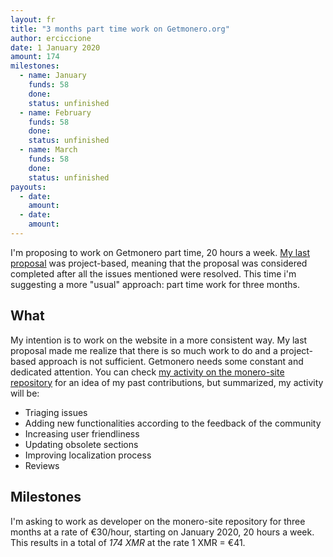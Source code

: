 ```yaml
---
layout: fr
title: "3 months part time work on Getmonero.org"
author: erciccione
date: 1 January 2020
amount: 174
milestones:
  - name: January
    funds: 58
    done:
    status: unfinished
  - name: February
    funds: 58
    done:
    status: unfinished
  - name: March
    funds: 58
    done:
    status: unfinished
payouts:
  - date:
    amount:
  - date:
    amount:
---
```


I'm proposing to work on Getmonero part time, 20 hours a week. [My last proposal](https://repo.getmonero.org/monero-project/ccs-proposals/merge_requests/101) was project-based, meaning that the proposal was considered completed after all the issues mentioned were resolved. This time i'm suggesting a more "usual" approach: part time work for three months.

## What
My intention is to work on the website in a more consistent way. My last proposal made me realize that there is so much work to do and a project-based approach is not sufficient. Getmonero needs some constant and dedicated attention. You can check [my activity on the monero-site repository](https://repo.getmonero.org/users/erciccione/activity) for an idea of my past contributions, but summarized, my activity will be:

- Triaging issues
- Adding new functionalities according to the feedback of the community
- Increasing user friendliness
- Updating obsolete sections
- Improving localization process
- Reviews

## Milestones
I'm asking to work as developer on the monero-site repository for three months at a rate of €30/hour, starting on January 2020, 20 hours a week. This results in a total of *174 XMR* at the rate 1 XMR = €41.
